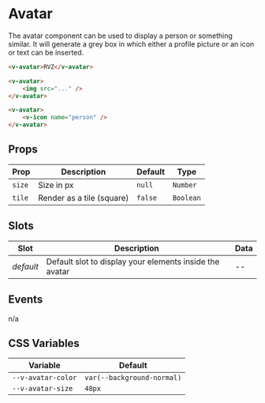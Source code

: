 # Avatar

The avatar component can be used to display a person or something similar. It will generate a grey box in which either a
profile picture or an icon or text can be inserted.

```html
<v-avatar>RVZ</v-avatar>

<v-avatar>
	<img src="..." />
</v-avatar>

<v-avatar>
	<v-icon name="person" />
</v-avatar>
```

## Props

| Prop   | Description               | Default | Type      |
| ------ | ------------------------- | ------- | --------- |
| `size` | Size in px                | `null`  | `Number`  |
| `tile` | Render as a tile (square) | `false` | `Boolean` |

## Slots

| Slot      | Description                                             | Data |
| --------- | ------------------------------------------------------- | ---- |
| _default_ | Default slot to display your elements inside the avatar | --   |

## Events

n/a

## CSS Variables

| Variable           | Default                    |
| ------------------ | -------------------------- |
| `--v-avatar-color` | `var(--background-normal)` |
| `--v-avatar-size`  | `48px`                     |
